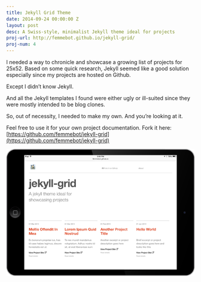```yaml
---
title: Jekyll Grid Theme
date: 2014-09-24 00:00:00 Z
layout: post
desc: A Swiss-style, minimalist Jekyll theme ideal for projects
proj-url: http://femmebot.github.io/jekyll-grid/
proj-num: 4
---
```


I needed a way to chronicle and showcase a growing list of projects for 25x52. Based on some quick research, Jekyll seemed like a good solution especially since my projects are hosted on Github.

Except I didn&rsquo;t know Jekyll.

And all the Jekyll templates I found were either ugly or ill-suited since they were mostly intended to be blog clones.

So, out of necessity, I needed to make my own. And you&rsquo;re looking at it.

Feel free to use it for your own project documentation. Fork it here: [https://github.com/femmebot/jekyll-grid](https://github.com/femmebot/jekyll-grid)

[![{{ page.title }}](../images/04-h.png)]( {{page.proj-url}})
